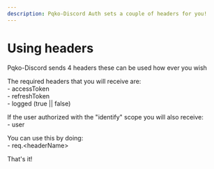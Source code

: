 ```yaml
---
description: Pqko-Discord Auth sets a couple of headers for you!
---
```


# Using headers

Pqko-Discord sends 4 headers these can be used how ever you wish

The required headers that you will receive are: \
&#x20;\- accessToken\
&#x20;\- refreshToken \
&#x20;\- logged (true || false)

If the user authorized with the "identify" scope you will also receive:\
&#x20;\- user

You can use this by doing:\
&#x20;\- req.\<headerName>

That's it!

